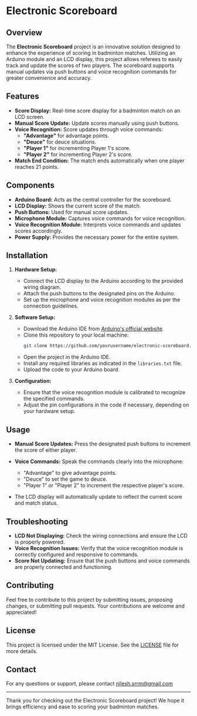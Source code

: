 # Electronic Scoreboard

## Overview

The **Electronic Scoreboard** project is an innovative solution designed to enhance the experience of scoring in badminton matches. Utilizing an Arduino module and an LCD display, this project allows referees to easily track and update the scores of two players. The scoreboard supports manual updates via push buttons and voice recognition commands for greater convenience and accuracy.

## Features

- **Score Display:** Real-time score display for a badminton match on an LCD screen.
- **Manual Score Update:** Update scores manually using push buttons.
- **Voice Recognition:** Score updates through voice commands:
  - **"Advantage"** for advantage points.
  - **"Deuce"** for deuce situations.
  - **"Player 1"** for incrementing Player 1's score.
  - **"Player 2"** for incrementing Player 2's score.
- **Match End Condition:** The match ends automatically when one player reaches 21 points.

## Components

- **Arduino Board:** Acts as the central controller for the scoreboard.
- **LCD Display:** Shows the current score of the match.
- **Push Buttons:** Used for manual score updates.
- **Microphone Module:** Captures voice commands for voice recognition.
- **Voice Recognition Module:** Interprets voice commands and updates scores accordingly.
- **Power Supply:** Provides the necessary power for the entire system.

## Installation

1. **Hardware Setup:**
   - Connect the LCD display to the Arduino according to the provided wiring diagram.
   - Attach the push buttons to the designated pins on the Arduino.
   - Set up the microphone and voice recognition modules as per the connection guidelines.

2. **Software Setup:**
   - Download the Arduino IDE from [Arduino's official website](https://www.arduino.cc/en/software).
   - Clone this repository to your local machine:
     ```bash
     git clone https://github.com/yourusername/electronic-scoreboard.git
     ```
   - Open the project in the Arduino IDE.
   - Install any required libraries as indicated in the `libraries.txt` file.
   - Upload the code to your Arduino board.

3. **Configuration:**
   - Ensure that the voice recognition module is calibrated to recognize the specified commands.
   - Adjust the pin configurations in the code if necessary, depending on your hardware setup.

## Usage

- **Manual Score Updates:** Press the designated push buttons to increment the score of either player.
- **Voice Commands:** Speak the commands clearly into the microphone:
  - "Advantage" to give advantage points.
  - "Deuce" to set the game to deuce.
  - "Player 1" or "Player 2" to increment the respective player's score.

- The LCD display will automatically update to reflect the current score and match status.

## Troubleshooting

- **LCD Not Displaying:** Check the wiring connections and ensure the LCD is properly powered.
- **Voice Recognition Issues:** Verify that the voice recognition module is correctly configured and responsive to commands.
- **Score Not Updating:** Ensure that the push buttons and voice commands are properly connected and functioning.

## Contributing

Feel free to contribute to this project by submitting issues, proposing changes, or submitting pull requests. Your contributions are welcome and appreciated!

## License

This project is licensed under the MIT License. See the [LICENSE](LICENSE) file for more details.

## Contact

For any questions or support, please contact [nilesh.srrm@gmail.com](mailto:nilesh.sriram@gmail.com)

---

Thank you for checking out the Electronic Scoreboard project! We hope it brings efficiency and ease to scoring your badminton matches.
